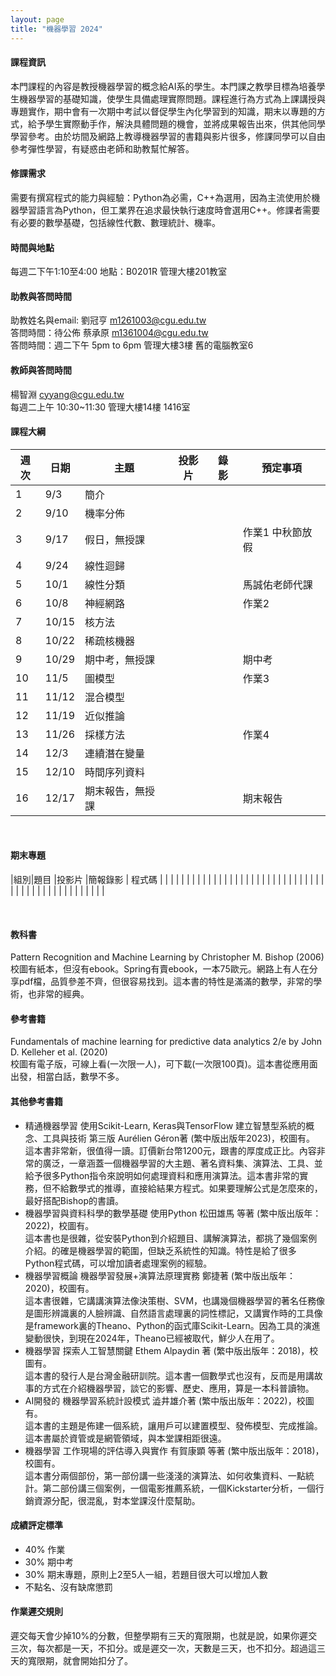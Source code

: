 ```yaml
---
layout: page
title: "機器學習 2024"
---
```

<!--AI2009-63655-->

#### 課程資訊
本門課程的內容是教授機器學習的概念給AI系的學生。本門課之教學目標為培養學生機器學習的基礎知識，使學生具備處理實際問題。課程進行為方式為上課講授與專題實作，期中會有一次期中考試以督促學生內化學習到的知識，期末以專題的方式，給予學生實際動手作，解決具體問題的機會，並將成果報告出來，供其他同學學習參考。由於坊間及網路上教導機器學習的書籍與影片很多，修課同學可以自由參考彈性學習，有疑惑由老師和助教幫忙解答。

#### 修課需求
需要有撰寫程式的能力與經驗：Python為必需，C++為選用，因為主流使用於機器學習語言為Python，但工業界在追求最快執行速度時會選用C++。修課者需要有必要的數學基礎，包括線性代數、數理統計、機率。

#### 時間與地點
每週二下午1:10至4:00 地點：B0201R 管理大樓201教室<br/>

#### 助教與答問時間
助教姓名與email: 
劉冠亨 m1261003@cgu.edu.tw<br/>
答問時間：待公佈
蔡承原 m1361004@cgu.edu.tw<br/>
答問時間：週二下午 5pm to 6pm 管理大樓3樓 舊的電腦教室6  <br/>

#### 教師與答問時間
楊智淵 cyyang@cgu.edu.tw <br/>
每週二上午 10:30~11:30 管理大樓14樓 1416室<br/>

#### 課程大綱

|週次|日期  |主題                       |投影片     |錄影         | 預定事項 |
|--- |---   |---                        |---         |---         |---       |
|1   |9/3   | 簡介                      |            |            |          |
|2   |9/10  | 機率分佈                  |            |            |          |
|3   |9/17  | 假日，無授課              |            |            |作業1 中秋節放假|
|4   |9/24  | 線性迴歸                  |            |            |         |
|5   |10/1  | 線性分類                  |            |            |馬誠佑老師代課 |
|6   |10/8  | 神經網路                  |            |            |作業2     |
|7   |10/15 | 核方法                    |            |            |          |
|8   |10/22 | 稀疏核機器                |            |            |          |
|9   |10/29 | 期中考，無授課            |            |            |期中考    |
|10  |11/5  | 圖模型                    |            |            |作業3     |
|11  |11/12 | 混合模型                  |            |            |          |
|12  |11/19 | 近似推論                  |            |            |          |
|13  |11/26 | 採樣方法                  |            |            |作業4     |
|14  |12/3  | 連續潛在變量              |            |            |          |
|15  |12/10 | 時間序列資料              |            |            |          |
|16  |12/17 | 期末報告，無授課          |            |            |期末報告  |

<br/>

#### 期末專題

|組別|題目                               |投影片                  |簡報錄影 | 程式碼  |
|   |                                   |                        |        |         |
|   |                                   |                        |        |         |
|   |                                   |                        |        |         |
|   |                                   |                        |        |         |
|   |                                   |                        |        |         |
|   |                                   |                        |        |         |
|   |                                   |                        |        |         |
|   |                                   |                        |        |         |

<br/>

#### 教科書
Pattern Recognition and Machine Learning by Christopher M. Bishop (2006)<br/>
校圖有紙本，但沒有ebook。Spring有賣ebook，一本75歐元。網路上有人在分享pdf檔，品質參差不齊，但很容易找到。這本書的特性是滿滿的數學，非常的學術，也非常的經典。<br/>

#### 參考書籍
Fundamentals of machine learning for predictive data analytics 2/e by John D. Kelleher et al. (2020)<br/>
校圖有電子版，可線上看(一次限一人)，可下載(一次限100頁)。這本書從應用面出發，相當白話，數學不多。</br>

#### 其他參考書籍
- 精通機器學習 使用Scikit-Learn, Keras與TensorFlow 建立智慧型系統的概念、工具與技術 第三版 Aurélien Géron著 (繁中版出版年2023)，校圖有。</br>
這本書非常新，很值得一讀。訂價新台幣1200元，跟書的厚度成正比。內容非常的廣泛，一章涵蓋一個機器學習的大主題、著名資料集、演算法、工具、並給予很多Python指令來說明如何處理資料和應用演算法。這本書非常的實務，但不給數學式的推導，直接給結果方程式。如果要理解公式是怎麼來的，最好搭配Bishop的書讀。
- 機器學習與資料科學的數學基礎 使用Python 松田雄馬 等著 (繁中版出版年：2022)，校圖有。<br/>
這本書也是很雜，從安裝Python到介紹題目、講解演算法，都挑了幾個案例介紹。的確是機器學習的範圍，但缺乏系統性的知識。特性是給了很多Python程式碼，可以增加讀者處理案例的經驗。
- 機器學習概論 機器學習發展+演算法原理實務 鄭捷著 (繁中版出版年：2020)，校圖有。<br/>
這本書很雜，它講講演算法像決策樹、SVM，也講幾個機器學習的著名任務像是圖形辨識裏的人臉辨識、自然語言處理裏的詞性標記，又講實作時的工具像是framework裏的Theano、Python的函式庫Scikit-Learn。因為工具的演進變動很快，到現在2024年，Theano已經被取代，鮮少人在用了。
- 機器學習 探索人工智慧關鍵 Ethem Alpaydin 著 (繁中版出版年：2018)，校圖有。<br/>
這本書的發行人是台灣金融研訓院。這本書一個數學式也沒有，反而是用講故事的方式在介紹機器學習，談它的影響、歷史、應用，算是一本科普讀物。
- AI開發的 機器學習系統計設模式 澁井雄介著 (繁中版出版年：2022)，校圖有。<br/>
這本書的主題是佈建一個系統，讓用戶可以建置模型、發佈模型、完成推論。這本書屬於資管或是網管領域，與本堂課相距很遠。
- 機器學習 工作現場的評估導入與實作 有賀康顕 等著 (繁中版出版年：2018)，校圖有。<br/>
這本書分兩個部份，第一部份講一些淺淺的演算法、如何收集資料、一點統計。第二部份講三個案例，一個電影推薦系統，一個Kickstarter分析，一個行銷資源分配，很混亂，對本堂課沒什麼幫助。

  
#### 成績評定標準
- 40% 作業
- 30% 期中考
- 30% 期末專題，原則上2至5人一組，若題目很大可以增加人數
- 不點名、沒有缺席懲罰

#### 作業遲交規則
遲交每天會少掉10%的分數，但整學期有三天的寬限期，也就是說，如果你遲交三次，每次都是一天，不扣分。或是遲交一次，天數是三天，也不扣分。超過這三天的寬限期，就會開始扣分了。

